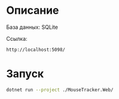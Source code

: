 # Описание
База данных: SQLite

Ссылка: 
```sh
http://localhost:5098/
```

# Запуск
```sh
dotnet run --project ./MouseTracker.Web/
```
